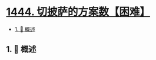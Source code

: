 # [1444. 切披萨的方案数【困难】](https://github.com/Tdahuyou/TNotes.leetcode/tree/main/notes/1444.%20%E5%88%87%E6%8A%AB%E8%90%A8%E7%9A%84%E6%96%B9%E6%A1%88%E6%95%B0%E3%80%90%E5%9B%B0%E9%9A%BE%E3%80%91)

<!-- region:toc -->

- [1. 📝 概述](#1--概述)

<!-- endregion:toc -->

## 1. 📝 概述
